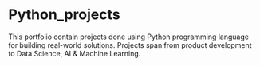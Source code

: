 # Python_projects
This portfolio contain projects done using Python programming language for building real-world solutions. Projects span from product development to Data Science, AI &amp; Machine Learning.

